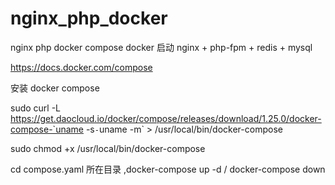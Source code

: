 # nginx_php_docker
nginx php docker compose
docker 启动 nginx + php-fpm + redis + mysql

https://docs.docker.com/compose

安装 docker compose

sudo curl -L https://get.daocloud.io/docker/compose/releases/download/1.25.0/docker-compose-`uname -s`-`uname -m` > /usr/local/bin/docker-compose

sudo chmod +x /usr/local/bin/docker-compose

cd compose.yaml 所在目录 ,docker-compose up -d / docker-compose down

